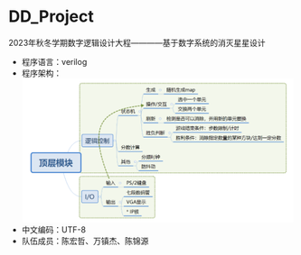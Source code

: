 # DD_Project
2023年秋冬学期数字逻辑设计大程————基于数字系统的消灭星星设计

- 程序语言：verilog
- 程序架构：
    ![Alt text](./image.png)
- 中文编码：UTF-8
- 队伍成员：陈宏哲、万镇杰、陈锦源
